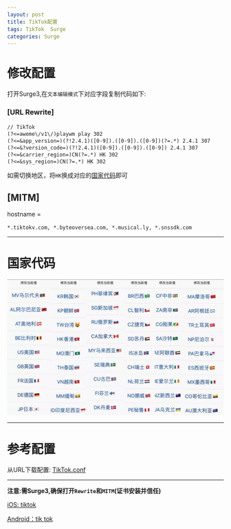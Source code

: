 ```yaml
---
layout: post
title: TikTok配置
tags: TikTok  Surge
categories: Surge
---
```


# 修改配置
打开Surge3,在`文本编辑模式`下对应字段复制代码如下:

### [URL Rewrite]
```
// TikTok
(?<=aweme\/v1\/)playwm play 302
(?<=&app_version=)(?!2.4.1)([0-9]).([0-9]).([0-9])(?=.*) 2.4.1 307
(?<=&?version_code=)(?!2.4.1)([0-9]).([0-9]).([0-9]) 2.4.1 307
(?<=&carrier_region=)CN(?=.*) HK 302
(?<=&sys_region=)CN(?=.*) HK 302
```
如需切换地区，将`HK`换成对应的[国家代码](#国家代码)即可

## [MITM]

hostname =
```
*.tiktokv.com, *.byteoversea.com, *.musical.ly, *.snssdk.com
```

---
# 国家代码
![国家代码表](https://raw.githubusercontent.com/ydzydzydz/blogphoto/master/tiktok/tiktok.png)

---
# 参考配置

从URL下载配置:
[TikTok.conf](https://raw.githubusercontent.com/ydzydzydz/Rules/master/conf/TikTok.conf)

---
**注意:需Surge3,确保打开`Rewrite`和`MITM`(证书安装并信任)**

[iOS: tiktok](https://mp.weixin.qq.com/s/OHFB8X5Fn-Lwkl4rRlXPUA)

[Android：tik tok](https://mp.weixin.qq.com/s/gd8rmRT8OTPeLBkuM3Qa4w)

